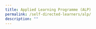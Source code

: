 ```yaml
---
title: Applied Learning Programme (ALP)
permalink: /self-directed-learners/alp/
description: ""
---
```

